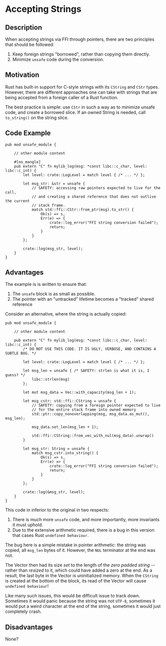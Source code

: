 # Accepting Strings

## Description

When accepting strings via FFI through pointers, there are two principles that should be followed:
1. Keep foreign strings "borrowed", rather than copying them directly.
2. Minimize `unsafe` code during the conversion.

## Motivation

Rust has built-in support for C-style strings with its `CString` and `CStr` types. However, there are different approaches one can take with strings that are being accepted from a foreign caller of a Rust function.

The best practice is simple: use `CStr` in such a way as to minimize unsafe code, and create a borrowed slice. If an owned String is needed, call `to_string()` on the string slice.

## Code Example

```rust,ignore
pub mod unsafe_module {

    // other module content

    #[no_mangle]
    pub extern "C" fn mylib_log(msg: *const libc::c_char, level: libc::c_int) {
        let level: crate::LogLevel = match level { /* ... */ };

        let msg_str: &str = unsafe {
            // SAFETY: accessing raw pointers expected to live for the call, 
            // and creating a shared reference that does not outlive the current
            // stack frame.
            match std::ffi::CStr::from_ptr(msg).to_str() {
                Ok(s) => s,
                Err(e) => {
                    crate::log_error("FFI string conversion failed");
                    return;
                }
            }
        };

        crate::log(msg_str, level);
    }
}
```

## Advantages

The example is is written to ensure that:
1. The `unsafe` block is as small as possible.
2. The pointer with an "untracked" lifetime becomes a "tracked" shared reference

Consider an alternative, where the string is actually copied:

```rust,ignore
pub mod unsafe_module {

    // other module content

    pub extern "C" fn mylib_log(msg: *const libc::c_char, level: libc::c_int) {
        /* DO NOT USE THIS CODE. IT IS UGLY, VERBOSE, AND CONTAINS A SUBTLE BUG. */

        let level: crate::LogLevel = match level { /* ... */ };

        let msg_len = unsafe { /* SAFETY: strlen is what it is, I guess? */
            libc::strlen(msg)
        };

        let mut msg_data = Vec::with_capacity(msg_len + 1);

        let msg_cstr: std::ffi::CString = unsafe {
            // SAFETY: copying from a foreign pointer expected to live 
            // for the entire stack frame into owned memory
            std::ptr::copy_nonoverlapping(msg, msg_data.as_mut(), msg_len);

            msg_data.set_len(msg_len + 1);

            std::ffi::CString::from_vec_with_nul(msg_data).unwrap()
        }

        let msg_str: String = unsafe {
            match msg_cstr.into_string() {
                Ok(s) => s,
                Err(e) => {
                    crate::log_error("FFI string conversion failed");
                    return;
                }
            }
        };

        crate::log(&msg_str, level);
    }
}
```

This code in inferior to the original in two respects:

1. There is much more `unsafe` code, and more importantly, more invariants it must uphold.
2. Due to the extensive arithmetic required, there is a bug in this version that cases Rust `undefined behaviour`.

The bug here is a simple mistake in pointer arithmetic: the string was copied, all `msg_len` bytes of it.
However, the `NUL` terminator at the end was not.

The Vector then had its size *set* to the length of the *zero padded string* -- rather than *resized* to it, which could have added a zero at the end. As a result, the last byte in the Vector is uninitialized memory.
When the `CString` is created at the bottom of the block, its read of the Vector will cause `undefined behaviour`!

Like many such issues, this would be difficult issue to track down.
Sometimes it would panic because the string was not `UTF-8`, sometimes it would put a weird character at the end of the string, sometimes it would just completely crash.

## Disadvantages

None?
